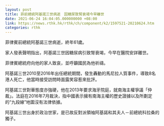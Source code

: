 ```yaml
---
layout: post
title: 菲前總統阿基諾三世病逝　因糖尿致腎衰竭今早離世
date: 2021-06-24 16:04:05.000000000 +08:00
link: https://news.rthk.hk/rthk/ch/component/k2/1597521-20210624.htm
categories: rthk
---
```


菲律賓前總統阿基諾三世病逝，終年61歲。

家人發表聲明指出，阿基諾三世因糖尿病引致腎衰竭，今早在醫院安詳離世。

菲律賓總統府向他的家人致哀，並呼籲國民為他祈禱。

阿基諾三世2010至2016年出任總統期間，發生轟動的馬尼拉人質事件，導致8名港人死亡，他當時接受訪問時面露笑容惹來批評。

阿基諾三世對華態度亦強硬，他在2013年要求海牙院庭，就南海主權爭議「仲裁」。法庭在2016年7月裁決，指中國表示擁有南海主權的歷史證據以及所劃定的“九段線”地圖沒有法律依據。

阿基諾三世出身於政治世家，是已故反對派領袖阿基諾和其夫人－前總統科拉桑的獨子。
